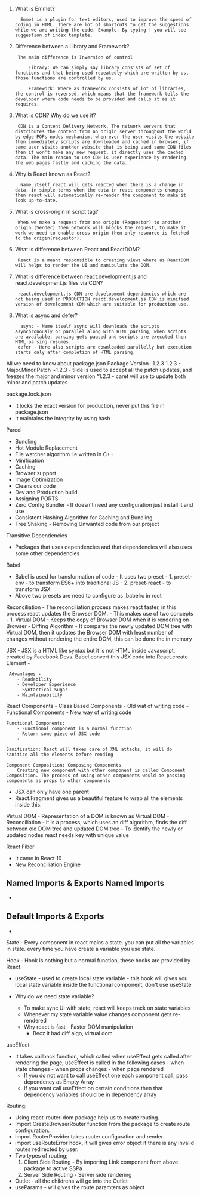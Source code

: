 <!-- 1st Session -->
1. What is Emmet?

		 Emmet is a plugin for text editors, used to improve the speed of coding in HTML. There are lot of shortcuts to get the suggestions while we are writing the code. Example: By typing ! you will see suggestion of index template.



2. Difference between a Library and Framework? 

		The main difference is Inversion of control

			Library: We can simply say library consists of set of functions and that being used repeatedly which are written by us, those functions are controlled by us.

			Framework: Where as framework consists of lot of libraries, the control is reversed, which means that the framework tells the developer where code needs to be provided and calls it as it requires.

3. What is CDN? Why do we use it? 

		CDN is a Content Delivery Network, The network servers that distributes the content from an origin server throughout the world by edge POPs nodes mechanism, when ever the user visits the website then immediately scripts are downloaded and cached in browser, if same user visits another website that is being used same CDN files then it won't make any new request, it directly uses the cached data. The main reason to use CDN is user experience by rendering the web pages fastly and caching the data.

		

4. Why is React known as React?

		 Name itself react will gets reacted when there is a change in data, in simple terms when the data in react components changes then react will automatically re-render the component to make it look up-to-date.

		

5. What is cross-origin in script tag? 

		When we make a request from one origin (Requestor) to another origin (Sender) then network will blocks the request, to make it work we need to enable cross-origin then only resource is fetched to the origin(requestor).



6. What is difference between React and ReactDOM?   

		React is a meant responsible to creating views where as ReactDOM will helps to render the UI and manipulate the DOM.

		

7. What is difference between react.development.js and react.development.js files via CDN? 

		react.development.js CDN are development dependencies which are not being used in PRODUCTION react.development.js CDN is minified version of development CDN which are suitable for production use.

		

8. What is async and defer?

		 async - Name itself async will downloads the scripts asynchronously or parallel along with HTML parsing, when scripts are available, parsing gets paused and scripts are executed then HTML parsing resumes.
		defer - Here also scripts are downloaded parallelly but execution starts only after completion of HTML parsing.





<!-- 2nd Session -->

All we need to know about package.json
Package Version- 1.2.3
1.2.3 - Major.Minor.Patch
~1.2.3 - tilde is used to accept all the patch updates, and freezes the major and minor version
^1.2.3 - caret will use to update both minor and patch updates 

package.lock.json
- It locks the exact version for production, never put this file in package.json
- It maintains the integrity by using hash 

Parcel
- Bundling
- Hot Module Replacement
- File watcher algorithm i.e written in C++
- Minification
- Caching
- Browser support
- Image Optimization
- Cleans our code
- Dev and Production build
- Assigning PORTS
- Zero Config Bundler - It doesn't need any configuration just install it and use
- Consistent Hashing Algorithm for Caching and Bundling 
- Tree Shaking - Removing Unwanted code from our project

Transitive Dependencies 
- Packages that uses dependencies and that dependencies will also uses some other dependencies

Babel
- Babel is used for transformation of code
		- It uses two preset 
			- 1. preset-env - to transform ES6+ into traditional JS
			- 2. preset-react  - to transform JSX
- Above two presets are need to configure as .babelrc in root   




<!-- 3rd Session -->


Reconciliation -  The reconciliation process makes react faster, in this process react updates the Browser DOM.
	- This makes use of two concepts 
		- 1. Virtual DOM - Keeps the copy of Browser DOM when it is rendering on Browser
		- Diffing Algorithm   - It compares the newly updated DOM tree with Virtual DOM, then it updates the Browser DOM with least number of changes without rendering the entire DOM, this can be done the in memory 

JSX - JSX is a HTML like syntax but it is not HTML inside Javascript, created by Facebook Devs.
	Babel convert this JSX code into React.create Element
	- 

	 Advantages - 
		- Readability
		- Developer Experience
		- Syntactical Sugar
		- Maintainability

React Components 
	- Class Based Components - Old wat of writing code
	- Functional Components - New way of writing code

	Functional Components:
		- Functional component is a normal function
		- Return some piece of JSX code 
		- 

	Sanitization: React will takes care of XML attacks, it will do sanitize all the elements before rending 
	
	Component Composition: Composing Components
		Creating new component with other component is called Component Composition. The process of using other components would be passing components as props to other components



<!-- 4th Session -->

- JSX can only have one parent
- React.Fragment gives us a beautiful feature to wrap all the elements inside this.

Virtual DOM
	- Representation of a DOM is known as Virtual DOM
	- Reconciliation  - it is a process, which uses an diff algorithm, finds the diff between old DOM tree and updated DOM tree
	- To identify the newly or updated nodes react needs key with unique value

React Fiber
- It came in React 16
- New Reconciliation Engine


<!-- 5th Session -->



Named Imports & Exports
	Named Imports
- 
- 

Default Imports & Exports
- 
- 

State - Every component in react mains a state. you can put all the variables in state. every time you have create a variable you use state. 

Hook - Hook is nothing but a normal function, these hooks are provided by React.
- useState - used to create local state variable
		   - this hook will gives you local state variable inside the functional component, don't use useState 
	
- Why do we need state variable?
	- To make sync UI with state, react will keeps track on state variables
	- Whenever my state variable value changes component gets re-rendered  
	- Why react is fast - Faster DOM manipulation
		- Becz it had diff algo, virtual dom

	

<!-- 6th Session -->

useEffect
- It takes callback function, which called when useEffect gets called after rendering the page, useEffect is called in the following cases
		- when state changes
		- when props changes
		- when page rendered
	- If you do not want to call useEffect one each component call, pass dependency as Empty Array
	- If you want call useEffect on certain conditions then that dependency variables should be in dependency array



<!-- 7th Session -->

Routing:
- Using react-router-dom package help us to create routing.
- Import CreateBrowserRouter function from the package to create route configuration.
- import RouterProvider takes router configuration and render.
- import useRouteError hook, it will gives error object if there is any invalid routes redirected by user. 
- Two types of routing;
	1. Client Side Routing - By importing Link component from above package to active SSPa
	2. Server Side Routing - Server side rendering
- Outlet - all the childrens will go into the Outlet
- useParams - will gives the route paramters as object 
